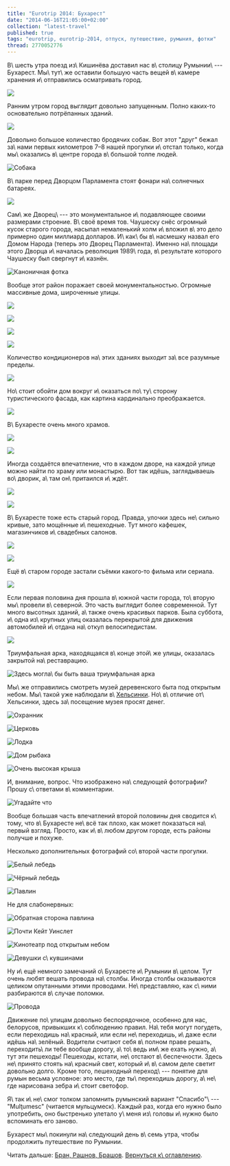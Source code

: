 ```yaml
---
title: "Eurotrip 2014: Бухарест"
date: "2014-06-16T21:05:00+02:00"
collection: "latest-travel"
published: true
tags: "eurotrip, eurotrip-2014, отпуск, путешествие, румыния, фотки"
thread: 2770052776
---
```


В\ шесть утра поезд из\ Кишинёва доставил нас в\ столицу Румынии\ --- Бухарест. Мы\ тут\ же оставили большую часть вещей 
в\ камере хранения и\ отправились осматривать город.

![](/images/travel/2014-06-eurotrip/bucharest-house.jpg)

<!--more-->

Ранним утром город выглядит довольно запущенным. Полно каких&#8209;то основательно потрёпанных зданий. 

![](/images/travel/2014-06-eurotrip/bucharest-shabby-building.jpg)

Довольно большое количество бродячих собак. Вот этот "друг" бежал за\ нами первых километров 7–8 нашей прогулки 
и\ отстал только, когда мы\ оказались в\ центре города в\ большой толпе людей.

![Собака](/images/travel/2014-06-eurotrip/bucharest-dog.jpg "Собака")

В\ парке перед Дворцом Парламента стоят фонари на\ солнечных батареях.

![](/images/travel/2014-06-eurotrip/bucharest-sun-city-lights.jpg)

Сам\ же Дворец\ --- это монументальное и\ подавляющее своими размерами строение. В\ своё время тов. Чаушеску снёс 
огромный кусок старого города, насыпал немаленький холм и\ вложил в\ это дело примерно один миллиард долларов. 
И\ как\ бы в\ насмешку назвал его Домом Народа (теперь это Дворец Парламента). Именно на\ площади этого Дворца 
и\ началась революция 1989\ года, в\ результате которого Чаушеску был свергнут и\ казнён.

![Каноничная фотка](/images/travel/2014-06-eurotrip/bucharest-parlament.jpg)

Вообще этот район поражает своей монументальностью. Огромные массивные дома, широченные улицы.

![](/images/travel/2014-06-eurotrip/bucharest-view-1.jpg)

![](/images/travel/2014-06-eurotrip/bucharest-view-2.jpg)

![](/images/travel/2014-06-eurotrip/bucharest-view-3.jpg)

![](/images/travel/2014-06-eurotrip/bucharest-view-4.jpg)

Количество кондиционеров на\ этих зданиях выходит за\ все разумные пределы.

![](/images/travel/2014-06-eurotrip/bucharest-conditioner.jpg)

Но\ стоит обойти дом вокруг и\ оказаться по\ ту\ сторону туристического фасада, как картина кардинально преображается.

![](/images/travel/2014-06-eurotrip/bucharest-hovel.jpg)

В\ Бухаресте очень много храмов.

![](/images/travel/2014-06-eurotrip/bucharest-church-1.jpg)

![](/images/travel/2014-06-eurotrip/bucharest-church-2.jpg)

Иногда создаётся впечатление, что в каждом дворе, на каждой улице можно найти по храму или монастырю. Вот так идёшь, 
заглядываешь во\ дворик, а\ там он\ притаился и\ ждёт.

![](/images/travel/2014-06-eurotrip/bucharest-church-3.jpg)

![](/images/travel/2014-06-eurotrip/bucharest-church-4.jpg)

В\ Бухаресте тоже есть старый город. Правда, улочки здесь не\ сильно кривые, зато мощённые и\ пешеходные. Тут много 
кафешек, магазинчиков и\ свадебных салонов.

![](/images/travel/2014-06-eurotrip/bucharest-old-town.jpg)

![](/images/travel/2014-06-eurotrip/bucharest-gallery.jpg)

Ещё в\ старом городе застали съёмки какого&#8209;то фильма или сериала.

![](/images/travel/2014-06-eurotrip/bucharest-filming.jpg)

Если первая половина дня прошла в\ южной части города, то\ вторую мы\ провели в\ северной. Это часть выглядит более 
современной. Тут много высотных зданий, а\ также очень красивых парков. Была суббота, и\ одна из\ крупных улиц оказалась 
перекрытой для движения автомобилей и\ отдана на\ откуп велосипедистам.

![](/images/travel/2014-06-eurotrip/bucharest-street.jpg)

Триумфальная арка, находящаяся в\ конце этой\ же улицы, оказалась закрытой на\ реставрацию.

![Здесь могла\ бы быть ваша триумфальная арка](/images/travel/2014-06-eurotrip/bucharest-arc-de-triomphe.jpg "Здесь могла бы быть ваша триумфальная арка")

Мы\ же отправились смотреть музей деревенского быта под открытым небом. Мы\ такой уже наблюдали 
в\ [Хельсинки][helsinki]. Но\ в\ отличие от\ Хельсинки, здесь за\ посещение музея просят денег.

![Охранник](/images/travel/2014-06-eurotrip/bucharest-village-guard.jpg "Охранник")

![Церковь](/images/travel/2014-06-eurotrip/bucharest-village-church.jpg "Церковь")

![Лодка](/images/travel/2014-06-eurotrip/bucharest-village-boat.jpg "Лодка")

![Дом рыбака](/images/travel/2014-06-eurotrip/bucharest-village-fisherman-house.jpg "Дом рыбака")

![Очень высокая крыша](/images/travel/2014-06-eurotrip/bucharest-village-high-ceiling.jpg "Очень высокая крыша")

И, внимание, вопрос. Что изображено на\ следующей фотографии? Прошу с\ ответами в\ комментарии.

![Угадайте что](/images/travel/2014-06-eurotrip/bucharest-village-guess-what.jpg "Угадайте что")

Вообще большая часть впечатлений второй половины дня сводится к\ тому, что в\ Бухаресте не\ всё так плохо, как может 
показаться на\ первый взгляд. Просто, как и\ в\ любом другом городе, есть районы получше и похуже.

Несколько дополнительных фотографий со\ второй части прогулки.

![Белый лебедь](/images/travel/2014-06-eurotrip/bucharest-white-swan.jpg "Белый лебедь")

![Чёрный лебедь](/images/travel/2014-06-eurotrip/bucharest-black-swan.jpg "Чёрный лебедь")

![Павлин](/images/travel/2014-06-eurotrip/bucharest-peacock.jpg "Павлин")

Не для слабонервных:

![Обратная сторона павлина](/images/travel/2014-06-eurotrip/bucharest-peacock-back.jpg "Обратная сторона павлина")

![Почти Кейт Уинслет](/images/travel/2014-06-eurotrip/bucharest-kate-winslet.jpg "Почти Кейт Уинслет")

![Кинотеатр под открытым небом](/images/travel/2014-06-eurotrip/bucharest-cinema.jpg "Кинотеатр под открытым небом")

![Девушки с\ кувшинами](/images/travel/2014-06-eurotrip/bucharest-girls-with-jars.jpg "Девушки с кувшинами")

Ну и\ ещё немного замечаний о\ Бухаресте и\ Румынии в\ целом. Тут очень любят вешать провода на\ столбы. Иногда столбы 
оказываются целиком опутанными этими проводами. Не\ представляю, как с\ ними разбираются в\ случае поломки.

![Провода](/images/travel/2014-06-eurotrip/bucharest-wires.jpg "Провода")

Движение по\ улицам довольно беспорядочное, особенно для нас, белорусов, привыкших к\ соблюдению правил. На\ тебя могут 
погудеть, если переходишь на\ красный, или если не\ переходишь, и\ даже если идёшь на\ зелёный. Водители считают себя 
в\ полном праве решать, переходить\ ли тебе вообще дорогу, а\ то\ ведь им\ же ехать нужно, а\ тут эти пешеходы! 
Пешеходы, кстати, не\ отстают в\ беспечности. Здесь не\ принято стоять на\ красный свет, который и\ в\ самом деле светит 
довольно долго. Кроме того, пешеходный переход\ --- понятие для румын весьма условное: это место, где ты\ переходишь 
дорогу, а\ не\ где нарисована зебра и\ стоит светофор.

Я\ так и\ не\ смог толком запомнить румынский вариант "Спасибо"\ --- "Mulţumesc" (читается мульцумеск). Каждый раз, 
когда его нужно было употребить, оно быстренько улетало у\ меня из\ головы и\ нужно было вспоминать его заново.

Бухарест мы\ покинули на\ следующий день в\ семь утра, чтобы продолжить путешествие по Румынии. 

Читать дальше: [Бран, Рашнов, Брашов](/post/eurotrip-2014-bran-rasnov-brasov/). 
[Вернуться к\ оглавлению](/post/eurotrip-2014/).

[helsinki]: /post/helsinki-2014
